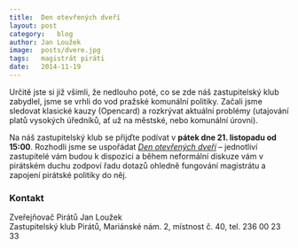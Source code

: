 ```yaml
---
title:	Den otevřených dveří
layout:	post
category:	blog
author:	Jan Loužek
image:	posts/dvere.jpg
tags:	magistrát piráti
date:	2014-11-19
---
```


Určitě jste si již všimli, že nedlouho poté, co se zde náš zastupitelský klub zabydlel, jsme se vrhli do vod pražské komunální politiky. Začali jsme sledovat klasické kauzy (Opencard) a rozkrývat aktuální problémy (utajování platů vysokých úředníků, ať už na městské, nebo komunální úrovni).

Na náš zastupitelský klub se přijďte podívat v **pátek dne 21. listopadu od 15:00**. Rozhodli jsme se uspořádat *[Den otevřených dveří][1]* – jednotliví zastupitelé vám budou k dispozici a během neformální diskuze vám v pirátském duchu zodpoví řadu dotazů ohledně fungování magistrátu a zapojení pirátské politiky do něj. 

### Kontakt
Zveřejňovač Pirátů Jan Loužek  
Zastupitelský klub Pirátů, Mariánské nám. 2, místnost č. 40, tel. 236 00 23 33



[1]: https://www.facebook.com/events/725592030859955/
